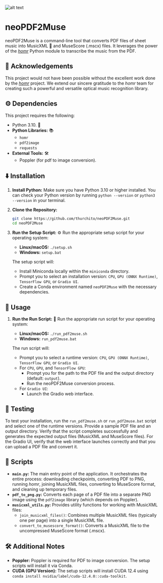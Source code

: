 ![alt text](https://github.com/dangvd/crystal-remix-icon-theme/blob/main/128x128/places/folder-music.png?raw=true)
# neoPDF2Muse

neoPDF2Muse is a command-line tool that converts PDF files of sheet music into MusicXML 🎼 and MuseScore (.mscx) files. It leverages the power of the [*homr*](https://github.com/liebharc/homr) Python module to transcribe the music from the PDF.

## 🙏 Acknowledgements

This project would not have been possible without the excellent work done by the [*homr*](https://github.com/liebharc/homr) project. We extend our sincere gratitude to the *homr* team for creating such a powerful and versatile optical music recognition library.

## ⚙️ Dependencies

This project requires the following:

*   Python 3.10. 🐍
*   **Python Libraries:** 📚
    *   `homr`
    *   `pdf2image`
    *   `requests`
*   **External Tools:** 🛠️
    *   Poppler (for pdf to image conversion).

## ⬇️ Installation

1.  **Install Python:** Make sure you have Python 3.10 or higher installed. You can check your Python version by running `python --version` or `python3 --version` in your terminal.
2.  **Clone the Repository:**
    ```bash
    git clone https://github.com/thurchito/neoPDF2Muse.git
    cd neoPDF2Muse
    ```
3.  **Run the Setup Script:** ⚙️
    Run the appropriate setup script for your operating system:
    *   **Linux/macOS:** `./setup.sh`
    *   **Windows:** `setup.bat`

    The setup script will:
    *   Install Miniconda locally within the `miniconda` directory.
    *   Prompt you to select an installation version: `CPU`, `GPU (ONNX Runtime)`, `TensorFlow GPU`, or `Gradio UI`.
    *   Create a Conda environment named `neoPDF2Muse` with the necessary dependencies.

## 🚀 Usage

1.  **Run the Run Script:** 🚀
    Run the appropriate run script for your operating system:
    *   **Linux/macOS:** `./run_pdf2muse.sh`
    *   **Windows:** `run_pdf2muse.bat`

    The run script will:
    *   Prompt you to select a runtime version: `CPU`, `GPU (ONNX Runtime)`, `TensorFlow GPU`, or `Gradio UI`.
    *   For `CPU`, `GPU`, and `TensorFlow GPU`:
        *   Prompt you for the path to the PDF file and the output directory (default: `output`).
        *   Run the neoPDF2Muse conversion process.
    *   For `Gradio UI`:
        *   Launch the Gradio web interface.

## 🧪 Testing

To test your installation, run the `run_pdf2muse.sh` or `run_pdf2muse.bat` script and select one of the runtime versions. Provide a sample PDF file and an output directory. Verify that the script completes successfully and generates the expected output files (MusicXML and MuseScore files). For the Gradio UI, verify that the web interface launches correctly and that you can upload a PDF file and convert it.

## 📜 Scripts

*   **`main.py`:** The main entry point of the application. It orchestrates the entire process: downloading checkpoints, converting PDF to PNG, running *homr*, joining MusicXML files, converting to MuseScore format, and cleaning up temporary files.
*   **`pdf_to_png.py`:** Converts each page of a PDF file into a separate PNG image using the `pdf2image` library (which depends on Poppler).
*   **`musicxml_utils.py`:** Provides utility functions for working with MusicXML files:
    *   `join_musicxml_files()`: Combines multiple MusicXML files (typically one per page) into a single MusicXML file.
    *   `convert_to_musescore_format()`: Converts a MusicXML file to the uncompressed MuseScore format (.mscx).

## 🛠️ Additional Notes

*   **Poppler:** Poppler is required for PDF to image conversion. The setup scripts will install it via Conda.
*   **CUDA (GPU Version):** The setup scripts will install CUDA 12.4 using `conda install nvidia/label/cuda-12.4.0::cuda-toolkit`.
